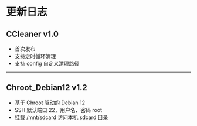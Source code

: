 # 更新日志

## CCleaner v1.0
- 首次发布
- 支持定时循环清理
- 支持 config 自定义清理路径

---

## Chroot_Debian12 v1.2
- 基于 Chroot 驱动的 Debian 12
- SSH 默认端口 22，用户名、密码 root
- 挂载 /mnt/sdcard 访问本机 sdcard 目录
